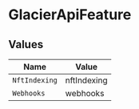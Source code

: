 # GlacierApiFeature


## Values

| Name          | Value         |
| ------------- | ------------- |
| `NftIndexing` | nftIndexing   |
| `Webhooks`    | webhooks      |